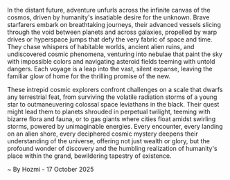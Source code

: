 
In the distant future, adventure unfurls across the infinite canvas of the cosmos, driven by humanity's insatiable desire for the unknown. Brave starfarers embark on breathtaking journeys, their advanced vessels slicing through the void between planets and across galaxies, propelled by warp drives or hyperspace jumps that defy the very fabric of space and time. They chase whispers of habitable worlds, ancient alien ruins, and undiscovered cosmic phenomena, venturing into nebulae that paint the sky with impossible colors and navigating asteroid fields teeming with untold dangers. Each voyage is a leap into the vast, silent expanse, leaving the familiar glow of home for the thrilling promise of the new.

These intrepid cosmic explorers confront challenges on a scale that dwarfs any terrestrial feat, from surviving the volatile radiation storms of a young star to outmaneuvering colossal space leviathans in the black. Their quest might lead them to planets shrouded in perpetual twilight, teeming with bizarre flora and fauna, or to gas giants where cities float amidst swirling storms, powered by unimaginable energies. Every encounter, every landing on an alien shore, every deciphered cosmic mystery deepens their understanding of the universe, offering not just wealth or glory, but the profound wonder of discovery and the humbling realization of humanity's place within the grand, bewildering tapestry of existence.

~ By Hozmi - 17 October 2025
